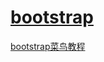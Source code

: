 # [bootstrap](https://github.com/twbs/bootstrap#documentation)
[bootstrap菜鸟教程](https://www.runoob.com/bootstrap4/bootstrap4-tutorial.html)